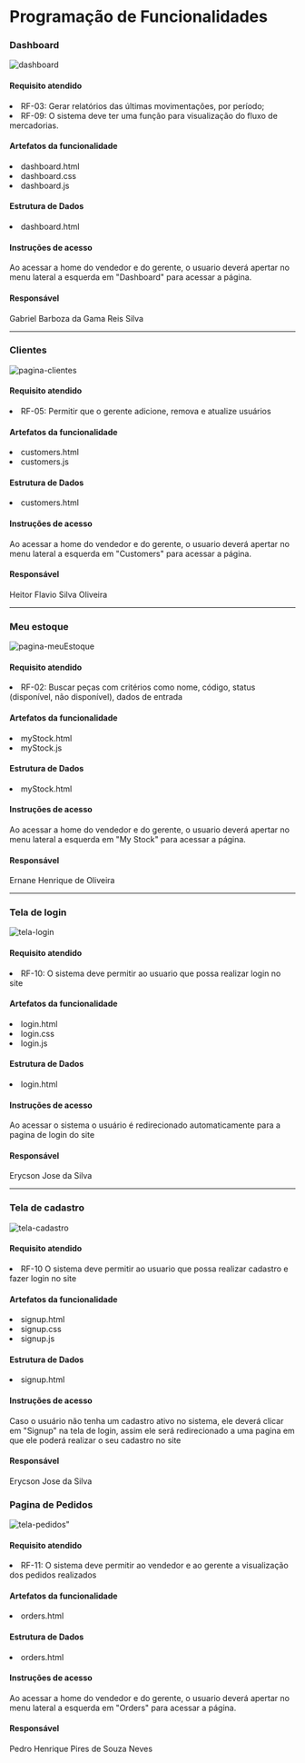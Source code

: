 # Programação de Funcionalidades

### Dashboard

<img src="img/DashboardSFAP.png" alt="dashboard">


#### Requisito atendido

<li> RF-03: Gerar relatórios das últimas movimentações, por período;</li>
<li>RF-09:	O sistema deve ter uma função para visualização do fluxo de mercadorias.</li>


#### Artefatos da funcionalidade

<li>dashboard.html</li>
<li>dashboard.css</li>
<li>dashboard.js</li>

#### Estrutura de Dados

<li>dashboard.html</li>


#### Instruções de acesso

Ao acessar a home do vendedor e do gerente, o usuario deverá apertar no menu lateral a esquerda em "Dashboard" para acessar a página.


#### Responsável

Gabriel Barboza da Gama Reis Silva

<hr>

### Clientes

<img src="img/clientesSFAP.png" alt="pagina-clientes">


#### Requisito atendido

<li>RF-05:	Permitir que o gerente adicione, remova e atualize usuários</li>


#### Artefatos da funcionalidade

<li>customers.html</li>
<li>customers.js</li>


#### Estrutura de Dados

<li>customers.html</li>


#### Instruções de acesso

Ao acessar a home do vendedor e do gerente, o usuario deverá apertar no menu lateral a esquerda em "Customers" para acessar a página.



#### Responsável

Heitor Flavio Silva Oliveira

<hr>

### Meu estoque

<img src="img/meuEstoqueSFAP.png" alt="pagina-meuEstoque">


#### Requisito atendido

<li>RF-02: Buscar peças com critérios como nome, código, status (disponível, não disponível), dados de entrada</li>


#### Artefatos da funcionalidade

<li>myStock.html</li>
<li>myStock.js</li>


#### Estrutura de Dados

<li>myStock.html</li>


#### Instruções de acesso

Ao acessar a home do vendedor e do gerente, o usuario deverá apertar no menu lateral a esquerda em "My Stock" para acessar a página.


#### Responsável

Ernane Henrique de Oliveira

<hr>

### Tela de login

<img src="img/loginSFAP.png" alt="tela-login">


#### Requisito atendido

<li>RF-10:	O sistema deve permitir ao usuario que possa realizar login no site</li>


#### Artefatos da funcionalidade

<li>login.html</li>
<li>login.css</li>
<li>login.js</li>


#### Estrutura de Dados

<li>login.html</li>


#### Instruções de acesso

Ao acessar o sistema o usuário é redirecionado automaticamente para a pagina de login do site


#### Responsável

Erycson Jose da Silva

<hr>

### Tela de cadastro

<img src="img/cadastroSFAP.png" alt="tela-cadastro">

#### Requisito atendido

<li>RF-10	O sistema deve permitir ao usuario que possa realizar cadastro e fazer login no site</li>


#### Artefatos da funcionalidade

<li>signup.html</li>
<li>signup.css</li>
<li>signup.js</li>


#### Estrutura de Dados

<li>signup.html</li>


#### Instruções de acesso

Caso o usuário não tenha um cadastro ativo no sistema, ele deverá clicar em "Signup" na tela de login, assim ele será redirecionado a uma pagina em que ele poderá realizar o seu cadastro no site


#### Responsável

Erycson Jose da Silva

### Pagina de Pedidos

<img src="img/pedidosSFAP.png" alt="tela-pedidos">"

#### Requisito atendido

<li>RF-11:	O sistema deve permitir ao vendedor e ao gerente a visualização dos pedidos realizados</li>


#### Artefatos da funcionalidade

<li>orders.html</li>



#### Estrutura de Dados

<li>orders.html</li>


#### Instruções de acesso

Ao acessar a home do vendedor e do gerente, o usuario deverá apertar no menu lateral a esquerda em "Orders" para acessar a página.


#### Responsável
Pedro Henrique Pires de Souza Neves 


